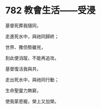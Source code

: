 # 782 教會生活——受浸

基督死葬我隨同，

走進死水中，與祂同歸終；

世界、撒但勢雖兇，

到此便消蹤，不能再追攻。

基督復活我與共，

走出死水中，與祂同行動；

生命聖靈力無窮，

使我蒙恩寵，榮上又加榮。

